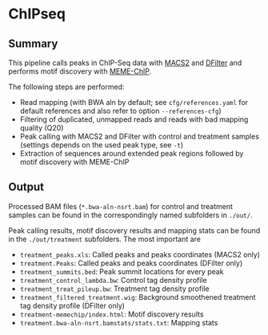 # ChIPseq

## Summary

This pipeline calls peaks in ChIP-Seq data with
[MACS2](https://github.com/taoliu/MACS)
and [DFilter](http://collaborations.gis.a-star.edu.sg/~cmb6/kumarv1/dfilter/) and performs motif discovery with [MEME-ChIP](http://meme-suite.org/).


The following steps are performed:

- Read mapping (with BWA aln by default; see `cfg/references.yaml` for default references and also refer to option `--references-cfg`)
- Filtering of duplicated, unmapped reads and reads with bad mapping quality (Q20)
- Peak calling with MACS2 and DFilter with control and treatment samples (settings depends on the used peak type, see `-t`)
- Extraction of sequences around extended peak regions followed by motif discovery with MEME-ChIP

## Output

Processed BAM files (`*.bwa-aln-nsrt.bam`) for control and treatment samples can be found in the correspondingly named subfolders in `./out/`.

Peak calling results, motif discovery results and mapping stats can be found in the `./out/treatment` subfolders. The most important are
- `treatment_peaks.xls`: Called peaks and peaks coordinates (MACS2 only)
- `treatment.Peaks`: Called peaks and peaks coordinates (DFilter only)
- `treatment_summits.bed`: Peak summit locations for every peak
- `treatment_control_lambda.bw`: Control tag density profile
- `treatment_treat_pileup.bw`: Treatment tag density profile
- `treatment_filtered_treatment.wig`: Background smoothened treatment tag density profile (DFilter only)
- `treatment-memechip/index.html`: Motif discovery results
- `treatment.bwa-aln-nsrt.bamstats/stats.txt`: Mapping stats


